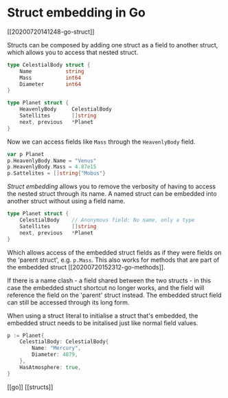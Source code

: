 # Struct embedding in Go

[[20200720141248-go-struct]]

Structs can be composed by adding one struct as a field to another struct, which allows you to access that nested struct.

```go
type CelestialBody struct {
    Name           string
    Mass           int64
    Diameter       int64
}

type Planet struct {
    HeavenlyBody     CelestialBody
    Satellites       []string
    next, previous   *Planet
}
```

Now we can access fields like `Mass` through the `HeavenlyBody` field.

```go
var p Planet
p.HeavenlyBody.Name = "Venus"
p.HeavenlyBody.Mass = 4.87e15
p.Sattelites = []string{"Mobus"}
```

_Struct embedding_ allows you to remove the verbosity of having to access the nested struct through its name. A named struct can be embedded into another struct without using a field name.

```go
type Planet struct {
    CelestialBody    // Anonymous field: No name, only a type
    Satellites       []string
    next, previous   *Planet
}
```

Which allows access of the embedded struct fields as if they were fields on the 'parent struct', e.g. `p.Mass`. This also works for methods that are part of the embedded struct [[20200720152312-go-methods]].

If there is a name clash - a field shared between the two structs - in this case the embedded struct shortcut no longer works, and the field will reference the field on the 'parent' struct instead. The embedded struct field can still be accessed through its long form.

When using a struct literal to initialise a struct that's embedded, the embedded struct needs to be initalised just like normal field values.

```go
p := Planet{
    CelestialBody: CelestialBody{
        Name: "Mercury",
        Diameter: 4879,
    },
    HasAtmosphere: true,
}
```

[[go]]
[[structs]]
